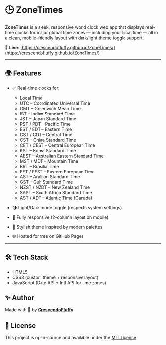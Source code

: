 # 🕒 ZoneTimes

**ZoneTimes** is a sleek, responsive world clock web app that displays real-time clocks for major global time zones — including your local time — all in a clean, mobile-friendly layout with dark/light theme toggle support.

🔗 **Live**: [https://crescendofluffy.github.io/ZoneTimes/](https://crescendofluffy.github.io/ZoneTimes/)

---

## 🌍 Features

- ✅ Real-time clocks for:
  - Local Time
  - UTC – Coordinated Universal Time
  - GMT – Greenwich Mean Time
  - IST – Indian Standard Time
  - JST – Japan Standard Time
  - PST / PDT – Pacific Time
  - EST / EDT – Eastern Time
  - CST / CDT – Central Time
  - CST – China Standard Time
  - CET / CEST – Central European Time
  - KST – Korea Standard Time
  - AEST – Australian Eastern Standard Time
  - MST / MDT – Mountain Time
  - BRT – Brasília Time
  - EET / EEST – Eastern European Time
  - AST – Arabian Standard Time
  - GST – Gulf Standard Time
  - NZST / NZDT – New Zealand Time
  - SAST – South Africa Standard Time
  - AST / ADT – Atlantic Time (Canada)

- 🌗 Light/Dark mode toggle (respects system settings)
- 📱 Fully responsive (2-column layout on mobile)
- 🎨 Stylish theme inspired by modern palettes
- 🌐 Hosted for free on GitHub Pages

---

## 🛠️ Tech Stack

- HTML5
- CSS3 (custom theme + responsive layout)
- JavaScript (Date API + Intl API for time zones)

## ✨ Author

Made with 💖 by [**CrescendoFluffy**](https://github.com/CrescendoFluffy)

## 📄 License

This project is open-source and available under the [MIT License](https://opensource.org/license/mit).
